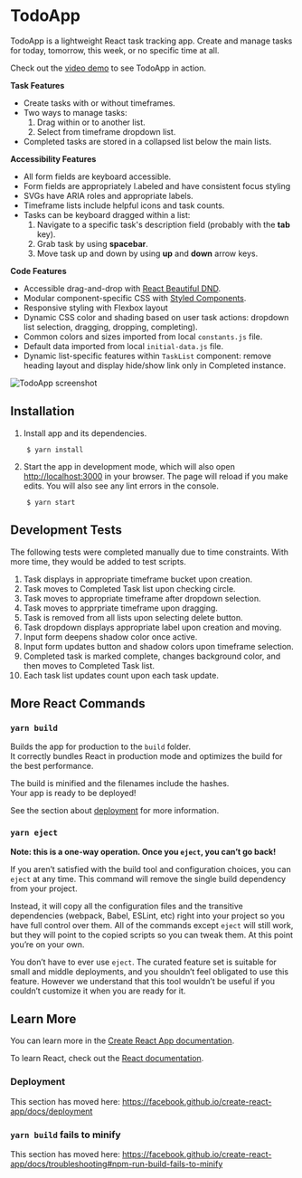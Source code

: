 # TodoApp

TodoApp is a lightweight React task tracking app. Create and manage tasks for today, tomorrow, this week, or no specific time at all. 

Check out the [video demo](https://www.loom.com/share/9291c82273204af59ea08774bb053881) to see TodoApp in action.


**Task Features**
- Create tasks with or without timeframes.
- Two ways to manage tasks:
  1. Drag within or to another list.
  2. Select from timeframe dropdown list.
- Completed tasks are stored in a collapsed list below the main lists.

**Accessibility Features**
- All form fields are keyboard accessible.
- Form fields are appropriately l.abeled and have consistent focus styling
- SVGs have ARIA roles and appropriate labels.
- Timeframe lists include helpful icons and task counts.
- Tasks can be keyboard dragged within a list:
  1. Navigate to a specific task's description field (probably with the <strong>tab</strong> key).
  2. Grab task by using <strong>spacebar</strong>.
  3. Move task up and down by using <strong>up</strong> and <strong>down</strong> arrow keys.

**Code Features**
- Accessible drag-and-drop with [React Beautiful DND](https://github.com/atlassian/react-beautiful-dnd).
- Modular component-specific CSS with [Styled Components](https://styled-components.com/).
- Responsive styling with Flexbox layout
- Dynamic CSS color and shading based on user task actions: dropdown list selection, dragging, dropping, completing).
- Common colors and sizes imported from local `constants.js` file.
- Default data imported from local `initial-data.js` file.
- Dynamic list-specific features within `TaskList` component: remove heading layout and display hide/show link only in Completed instance.

<img src="/images/todo-app-screenshot.png" alt="TodoApp screenshot" />

## Installation
1. Install app and its dependencies.
```
    $ yarn install 
```
2. Start the app in development mode, which will also open [http://localhost:3000](http://localhost:3000) in your browser. The page will reload if you make edits. You will also see any lint errors in the console.
```
    $ yarn start 
```

## Development Tests
The following tests were completed manually due to time constraints. With more time, they would be added to test scripts.

1. Task displays in appropriate timeframe bucket upon creation.
2. Task moves to Completed Task list upon checking circle.
3. Task moves to appropriate timeframe after dropdown selection.
4. Task moves to apprpriate timeframe upon dragging.
4. Task is removed from all lists upon selecting delete button.
5. Task dropdown displays appropriate label upon creation and moving. 
6. Input form deepens shadow color once active.
7. Input form updates button and shadow colors upon timeframe selection.
8. Completed task is marked complete, changes background color, and then moves to Completed Task list.
9. Each task list updates count upon each task update.

## More React Commands

### `yarn build`

Builds the app for production to the `build` folder.<br />
It correctly bundles React in production mode and optimizes the build for the best performance.

The build is minified and the filenames include the hashes.<br />
Your app is ready to be deployed!

See the section about [deployment](https://facebook.github.io/create-react-app/docs/deployment) for more information.

### `yarn eject`

**Note: this is a one-way operation. Once you `eject`, you can’t go back!**

If you aren’t satisfied with the build tool and configuration choices, you can `eject` at any time. This command will remove the single build dependency from your project.

Instead, it will copy all the configuration files and the transitive dependencies (webpack, Babel, ESLint, etc) right into your project so you have full control over them. All of the commands except `eject` will still work, but they will point to the copied scripts so you can tweak them. At this point you’re on your own.

You don’t have to ever use `eject`. The curated feature set is suitable for small and middle deployments, and you shouldn’t feel obligated to use this feature. However we understand that this tool wouldn’t be useful if you couldn’t customize it when you are ready for it.

## Learn More

You can learn more in the [Create React App documentation](https://facebook.github.io/create-react-app/docs/getting-started).

To learn React, check out the [React documentation](https://reactjs.org/).

### Deployment

This section has moved here: https://facebook.github.io/create-react-app/docs/deployment

### `yarn build` fails to minify

This section has moved here: https://facebook.github.io/create-react-app/docs/troubleshooting#npm-run-build-fails-to-minify
